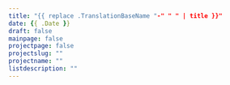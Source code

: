 ```yaml
---
title: "{{ replace .TranslationBaseName "-" " " | title }}"
date: {{ .Date }}
draft: false
mainpage: false
projectpage: false
projectslug: ""
projectname: ""
listdescription: ""
---
```

